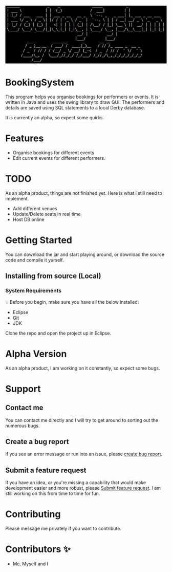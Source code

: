 ![BookingSystemTitle](https://github.com/chrishumm/BookingSystem/blob/eddbe93e695cd1c51c05eafeff248ac8d5a458eb/bookingsystem.png)

# BookingSystem

This program helps you organise bookings for performers or events. It is written in Java and uses the swing library to draw GUI. The performers and details are saved using SQL statements to a local Derby database.

It is currently an alpha, so expect some quirks.

# Features

- Organise bookings for different events
- Edit current events for different performers. 

# TODO

As an alpha product, things are not finished yet. Here is what I still need to implement.
- Add different venues
- Update/Delete seats in real time
- Host DB online


# Getting Started

You can download the jar and start playing around, or download the source code and compile it yurself.

## Installing from source (Local)

### System Requirements

:bulb: Before you begin, make sure you have all the below installed:

- Eclipse
- [Git](https://git-scm.com/book/en/v2/Getting-Started-Installing-Git/)
- JDK

Clone the repo and open the project up in Eclipse.
# Alpha Version

As an alpha product, I am working on it constantly, so expect some bugs.

# Support

## Contact me
You can contact me directly and I will try to get around to sorting out the numerous bugs. 

## Create a bug report

If you see an error message or run into an issue, please [create bug report](https://github.com/chrishumm/BookingSystem/issues/new?assignees=&labels=type%3A%20bug&template=bug_report.md&title=). 


## Submit a feature request

If you have an idea, or you're missing a capability that would make development easier and more robust, please [Submit feature request](https://github.com/chrishumm/BookingSystem/issues/new?assignees=&labels=type%3A%20feature%20request&template=feature_request.md&title=).
I am still working on this from time to time for fun.

# Contributing

Please message me privately if you want to contribute.

# Contributors ✨

- Me, Myself and I

